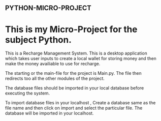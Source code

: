 ## PYTHON-MICRO-PROJECT

# This is my Micro-Project for the subject Python.

This is a Recharge Management System. This is a desktop application which takes user inputs to create a local wallet for storing money and then make the money availiable to use for recharge.

The starting or the main-file for the project is Main.py. The file then redirects too all the other modules of the project.

The database files should be imported in your local database before executing the system.

To import database files in your localhost , Create a database same as the file name and then click on import and select the particular file.
The database will be imported in your localhost.

